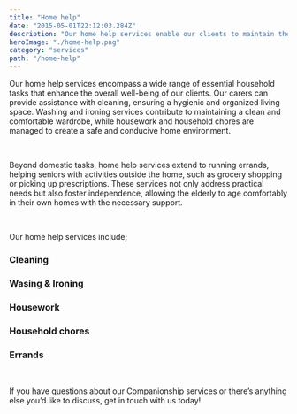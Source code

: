 ```yaml
---
title: "Home help"
date: "2015-05-01T22:12:03.284Z"
description: "Our home help services enable our clients to maintain their independence in a familiar environment while receiving personalized care tailored to their specific needs."
heroImage: "./home-help.png"
category: "services"
path: "/home-help"
---
```


Our home help services encompass a wide range of essential household tasks that enhance the overall well-being of our clients. Our carers can provide assistance with cleaning, ensuring a hygienic and organized living space. Washing and ironing services contribute to maintaining a clean and comfortable wardrobe, while housework and household chores are managed to create a safe and conducive home environment.

</br>
<p>Beyond domestic tasks, home help services extend to running errands, helping seniors with activities outside the home, such as grocery shopping or picking up prescriptions. These services not only address practical needs but also foster independence, allowing the elderly to age comfortably in their own homes with the necessary support.</p>

</br>
<p>Our home help services include;</p>

### Cleaning

### Wasing & Ironing

### Housework

### Household chores

### Errands

</br>
<p>If you have questions about our Companionship services or there’s anything else you’d like to discuss, get in touch with us today!</p>
